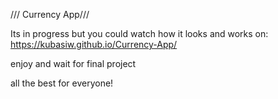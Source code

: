 /// Currency App///

Its in progress but you could watch how it looks and works on: https://kubasiw.github.io/Currency-App/

enjoy and wait for final project

all the best for everyone!
